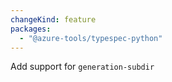 ```yaml
---
changeKind: feature
packages:
  - "@azure-tools/typespec-python"
---
```


Add support for `generation-subdir`